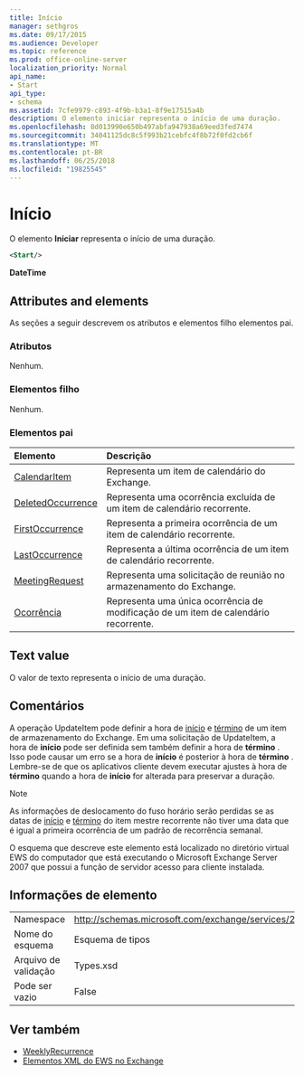 ```yaml
---
title: Início
manager: sethgros
ms.date: 09/17/2015
ms.audience: Developer
ms.topic: reference
ms.prod: office-online-server
localization_priority: Normal
api_name:
- Start
api_type:
- schema
ms.assetid: 7cfe9979-c893-4f9b-b3a1-8f9e17515a4b
description: O elemento iniciar representa o início de uma duração.
ms.openlocfilehash: 8d013990e650b497abfa947938a69eed3fed7474
ms.sourcegitcommit: 34041125dc8c5f993b21cebfc4f8b72f0fd2cb6f
ms.translationtype: MT
ms.contentlocale: pt-BR
ms.lasthandoff: 06/25/2018
ms.locfileid: "19825545"
---
```

# <a name="start"></a>Início

O elemento **Iniciar** representa o início de uma duração. 
  
```xml
<Start/>
```

**DateTime**

## <a name="attributes-and-elements"></a>Attributes and elements

As seções a seguir descrevem os atributos e elementos filho elementos pai.
  
### <a name="attributes"></a>Atributos

Nenhum.
  
### <a name="child-elements"></a>Elementos filho

Nenhum.
  
### <a name="parent-elements"></a>Elementos pai

|**Elemento**|**Descrição**|
|:-----|:-----|
|[CalendarItem](calendaritem.md) <br/> |Representa um item de calendário do Exchange.  <br/> |
|[DeletedOccurrence](deletedoccurrence.md) <br/> |Representa uma ocorrência excluída de um item de calendário recorrente.  <br/> |
|[FirstOccurrence](firstoccurrence.md) <br/> |Representa a primeira ocorrência de um item de calendário recorrente.  <br/> |
|[LastOccurrence](lastoccurrence.md) <br/> |Representa a última ocorrência de um item de calendário recorrente.  <br/> |
|[MeetingRequest](meetingrequest.md) <br/> |Representa uma solicitação de reunião no armazenamento do Exchange.  <br/> |
|[Ocorrência](occurrence.md) <br/> |Representa uma única ocorrência de modificação de um item de calendário recorrente.  <br/> |
   
## <a name="text-value"></a>Text value

O valor de texto representa o início de uma duração.
  
## <a name="remarks"></a>Comentários

A operação UpdateItem pode definir a hora de [início](start.md) e [término](end-ex15websvcsotherref.md) de um item de armazenamento do Exchange. Em uma solicitação de UpdateItem, a hora de **início** pode ser definida sem também definir a hora de **término** . Isso pode causar um erro se a hora de **início** é posterior à hora de **término** . Lembre-se de que os aplicativos cliente devem executar ajustes à hora de **término** quando a hora de **início** for alterada para preservar a duração. 
  
> [!NOTE]
> As informações de deslocamento do fuso horário serão perdidas se as datas de [início](start.md) e [término](end-ex15websvcsotherref.md) do item mestre recorrente não tiver uma data que é igual a primeira ocorrência de um padrão de recorrência semanal. 
  
O esquema que descreve este elemento está localizado no diretório virtual EWS do computador que está executando o Microsoft Exchange Server 2007 que possui a função de servidor acesso para cliente instalada.
  
## <a name="element-information"></a>Informações de elemento

|||
|:-----|:-----|
|Namespace  <br/> |http://schemas.microsoft.com/exchange/services/2006/types  <br/> |
|Nome do esquema  <br/> |Esquema de tipos  <br/> |
|Arquivo de validação  <br/> |Types.xsd  <br/> |
|Pode ser vazio  <br/> |False  <br/> |
   
## <a name="see-also"></a>Ver também

- [WeeklyRecurrence](weeklyrecurrence.md)
- [Elementos XML do EWS no Exchange](ews-xml-elements-in-exchange.md)

